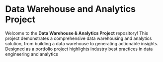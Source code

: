# Data Warehouse and Analytics Project
Welcome to the **Data Warehouse & Analytics Project** repository!
This project demonstrates a comprehensive data warehousing and analytics solution, from building a data warehouse to generating actionable insights. Designed as a portfolio project highlights industry best practices in data engineering and analytics
